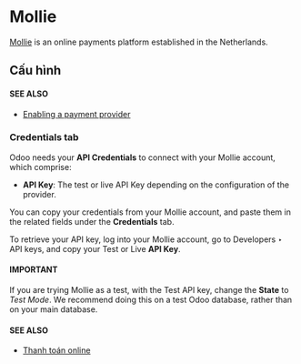# Mollie

[Mollie](https://www.mollie.com/) is an online payments platform established in the Netherlands.

## Cấu hình

#### SEE ALSO
- [Enabling a payment provider](applications/finance/payment_providers.md#payment-providers-add-new)

### Credentials tab

Odoo needs your **API Credentials** to connect with your Mollie account, which comprise:

- **API Key**: The test or live API Key depending on the configuration of the provider.

You can copy your credentials from your Mollie account, and paste them in the related fields under
the **Credentials** tab.

To retrieve your API key, log into your Mollie account, go to
Developers ‣ API keys, and copy your Test or Live **API Key**.

#### IMPORTANT
If you are trying Mollie as a test, with the Test API key, change the **State** to *Test Mode*.
We recommend doing this on a test Odoo database, rather than on your main database.

#### SEE ALSO
- [Thanh toán online](applications/finance/payment_providers.md)
